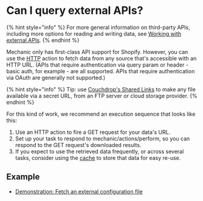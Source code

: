 # Can I query external APIs?

{% hint style="info" %}
For more general information on third-party APIs, including more options for reading and writing data, see [Working with external APIs](../techniques/working-with-external-apis/).
{% endhint %}

Mechanic only has first-class API support for Shopify. However, you can use the [HTTP](../core/actions/http.md) action to fetch data from any source that's accessible with an HTTP URL. (APIs that require authentication via query param or header - basic auth, for example - are all supported. APIs that require authentication via OAuth are generally not supported.)

{% hint style="info" %}
Tip: use [Couchdrop's Shared Links](https://couchdrop.io/features/shared-links) to make any file available via a secret URL, from an FTP server or cloud storage provider.
{% endhint %}

For this kind of work, we recommend an execution sequence that looks like this:

1. Use an HTTP action to fire a GET request for your data's URL.
2. Set up your task to respond to mechanic/actions/perform, so you can respond to the GET request's downloaded results.
3. If you expect to use the retrieved data frequently, or across several tasks, consider using the [cache](../platform/cache/) to store that data for easy re-use.

## Example

* [Demonstration: Fetch an external configuration file](https://usemechanic.com/task/demonstration-fetch-an-external-configuration-file)
